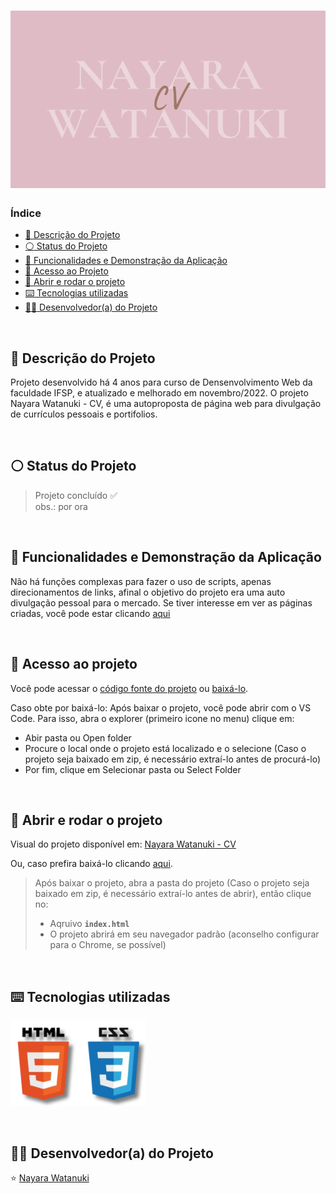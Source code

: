 <h1 align="center">
  <img alt="Nayara Watanuki - CV" src="https://raw.githubusercontent.com/nayarawatanuki/CV/master/img/logo%20art/CV.png"/>
</h1>

### Índice

* [:pencil: Descrição do Projeto](#pencil-descrição-do-projeto)
* [:white_circle: Status do Projeto](#white_circle-status-do-projeto)
* [:hammer: Funcionalidades e Demonstração da Aplicação](#hammer-funcionalidades-e-demonstração-da-aplicação)
* [:open_file_folder: Acesso ao Projeto](#open_file_folder-acesso-ao-projeto)
* [:rocket: Abrir e rodar o projeto](#rocket-abrir-e-rodar-o-projeto)
* [:keyboard: Tecnologias utilizadas](#keyboard-tecnologias-utilizadas)
* [:woman_technologist: Desenvolvedor(a) do Projeto](#woman_technologist-desenvolvedora-do-projeto)

</br>

## :pencil: Descrição do Projeto
Projeto desenvolvido há 4 anos para curso de Densenvolvimento Web da faculdade IFSP, e atualizado e melhorado em novembro/2022. 
O projeto Nayara Watanuki - CV, é uma autoproposta de página web para divulgação de currículos pessoais e portifolios.

</br>

## :white_circle: Status do Projeto
> Projeto concluído :white_check_mark:
> </br>
>obs.: por ora

</br>

## :hammer: Funcionalidades e Demonstração da Aplicação
Não há funções complexas para fazer o uso de scripts, apenas direcionamentos de links, afinal o objetivo do projeto era uma auto divulgação pessoal para o mercado. Se tiver interesse em ver as páginas criadas, você pode estar clicando [aqui](https://nayarawatanuki.github.io/CV/)

</br>

## :open_file_folder: Acesso ao projeto
Você pode acessar o [código fonte do projeto](https://github.com/nayarawatanuki/CV) ou [baixá-lo](https://github.com/nayarawatanuki/CV/archive/refs/heads/master.zip).

Caso obte por baixá-lo: 
Após baixar o projeto, você pode abrir com o VS Code. Para isso, abra o explorer (primeiro icone no menu) clique em:
- Abir pasta ou Open folder
- Procure o local onde o projeto está localizado e o selecione (Caso o projeto seja baixado em zip, é necessário extraí-lo antes de procurá-lo)
- Por fim, clique em Selecionar pasta ou Select Folder

</br>

## :rocket: Abrir e rodar o projeto
Visual do projeto disponível em: [Nayara Watanuki - CV](https://nayarawatanuki.github.io/CV/) 

Ou, caso prefira baixá-lo clicando [aqui](https://github.com/nayarawatanuki/CV/archive/refs/heads/master.zip).

> Após baixar o projeto, abra a pasta do projeto (Caso o projeto seja baixado em zip, é necessário extraí-lo antes de abrir), então clique no:
> - Aqruivo **``index.html``**
> - O projeto abrirá em seu navegador padrão (aconselho configurar para o Chrome, se possível)

</br>

## :keyboard: Tecnologias utilizadas
![HTML + CSS](https://raw.githubusercontent.com/nayarawatanuki/CV/master/img/Techs/html-css.PNG)</br>

</br>

## :woman_technologist: Desenvolvedor(a) do Projeto
:star: [Nayara Watanuki](https://github.com/nayarawatanuki)

